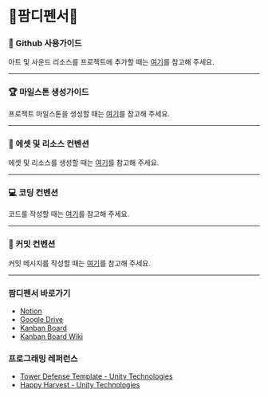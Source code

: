 # 🐹팜디펜서🐶

### 🐙 Github 사용가이드

아트 및 사운드 리소스를 프로젝트에 추가할 때는 [여기](Docs/resources-guide.md)를 참고해 주세요.

---

### 🏆 마일스톤 생성가이드

프로젝트 마일스톤을 생성할 때는 [여기](Docs/milestone-guide.md)를 참고해 주세요.

---

### 🎨 에셋 및 리소스 컨벤션

에셋 및 리소스를 생성할 때는 [여기](Docs/asset-convention.md)를 참고해 주세요.

---

### 💻 코딩 컨벤션

코드를 작성할 때는 [여기](Docs/coding-convention.md)를 참고해 주세요.

---

### 📌 커밋 컨벤션

커밋 메시지를 작성할 때는 [여기](Docs/commit-convention.md)를 참고해 주세요.

---

### 팜디펜서 바로가기

- [Notion](https://www.notion.so/114c46037fb98082bacffe20c5c968ec?pvs=4)
- [Google Drive](https://drive.google.com/drive/folders/1RRaXThVDcAXXcrrAxhS-TFrmYbZP9Dma)
- [Kanban Board](https://github.com/users/joonyle99/projects/9)
- [Kanban Board Wiki](https://github.com/joonyle99/FarmDefencer/wiki/%ED%8C%9C%EB%94%94%ED%8E%9C%EC%84%9C-%EC%B9%B8%EB%B0%98-%EB%B3%B4%EB%93%9C-%EC%82%AC%EC%9A%A9-%EA%B0%80%EC%9D%B4%EB%93%9C)

### 프로그래밍 레퍼런스

- [Tower Defense Template - Unity Technologies](https://assetstore.unity.com/packages/essentials/tutorial-projects/tower-defense-template-107692)
- [Happy Harvest - Unity Technologies](https://assetstore.unity.com/packages/essentials/tutorial-projects/happy-harvest-2d-sample-project-259218)

